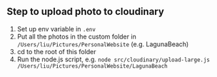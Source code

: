 ## Step to upload photo to cloudinary

1. Set up env variable in `.env`
2. Put all the photos in the custom folder in `/Users/liu/Pictures/PersonalWebsite` (e.g. LagunaBeach)
3. cd to the root of this folder
4. Run the node.js script, e.g. `node src/cloudinary/upload-large.js /Users/liu/Pictures/PersonalWebsite/LagunaBeach` 
